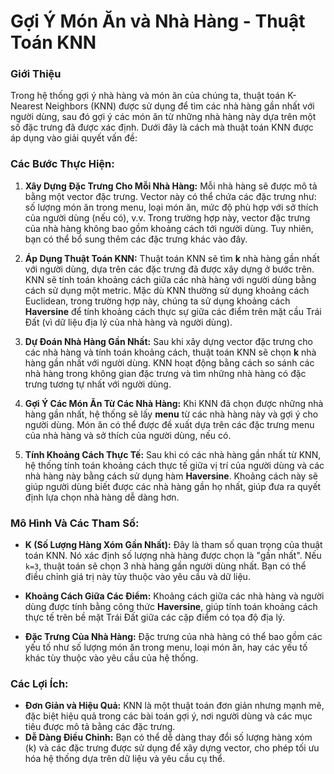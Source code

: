
# Gợi Ý Món Ăn và Nhà Hàng - Thuật Toán KNN

### Giới Thiệu
Trong hệ thống gợi ý nhà hàng và món ăn của chúng ta, thuật toán K-Nearest Neighbors (KNN) được sử dụng để tìm các nhà hàng gần nhất với người dùng, sau đó gợi ý các món ăn từ những nhà hàng này dựa trên một số đặc trưng đã được xác định. Dưới đây là cách mà thuật toán KNN được áp dụng vào giải quyết vấn đề:

### Các Bước Thực Hiện:

1. **Xây Dựng Đặc Trưng Cho Mỗi Nhà Hàng:**
   Mỗi nhà hàng sẽ được mô tả bằng một vector đặc trưng. Vector này có thể chứa các đặc trưng như: số lượng món ăn trong menu, loại món ăn, mức độ phù hợp với sở thích của người dùng (nếu có), v.v.
   Trong trường hợp này, vector đặc trưng của nhà hàng không bao gồm khoảng cách tới người dùng. Tuy nhiên, bạn có thể bổ sung thêm các đặc trưng khác vào đây.

2. **Áp Dụng Thuật Toán KNN:**
   Thuật toán KNN sẽ tìm **k** nhà hàng gần nhất với người dùng, dựa trên các đặc trưng đã được xây dựng ở bước trên.
   KNN sẽ tính toán khoảng cách giữa các nhà hàng với người dùng bằng cách sử dụng một metric. Mặc dù KNN thường sử dụng khoảng cách Euclidean, trong trường hợp này, chúng ta sử dụng khoảng cách **Haversine** để tính khoảng cách thực sự giữa các điểm trên mặt cầu Trái Đất (vì dữ liệu địa lý của nhà hàng và người dùng).

3. **Dự Đoán Nhà Hàng Gần Nhất:**
   Sau khi xây dựng vector đặc trưng cho các nhà hàng và tính toán khoảng cách, thuật toán KNN sẽ chọn **k** nhà hàng gần nhất với người dùng.
   KNN hoạt động bằng cách so sánh các nhà hàng trong không gian đặc trưng và tìm những nhà hàng có đặc trưng tương tự nhất với người dùng.

4. **Gợi Ý Các Món Ăn Từ Các Nhà Hàng:**
   Khi KNN đã chọn được những nhà hàng gần nhất, hệ thống sẽ lấy **menu** từ các nhà hàng này và gợi ý cho người dùng.
   Món ăn có thể được đề xuất dựa trên các đặc trưng menu của nhà hàng và sở thích của người dùng, nếu có.

5. **Tính Khoảng Cách Thực Tế:**
   Sau khi có các nhà hàng gần nhất từ KNN, hệ thống tính toán khoảng cách thực tế giữa vị trí của người dùng và các nhà hàng này bằng cách sử dụng hàm **Haversine**.
   Khoảng cách này sẽ giúp người dùng biết được các nhà hàng gần họ nhất, giúp đưa ra quyết định lựa chọn nhà hàng dễ dàng hơn.

### Mô Hình Và Các Tham Số:

- **K (Số Lượng Hàng Xóm Gần Nhất):** 
  Đây là tham số quan trọng của thuật toán KNN. Nó xác định số lượng nhà hàng được chọn là "gần nhất". Nếu `k=3`, thuật toán sẽ chọn 3 nhà hàng gần người dùng nhất. Bạn có thể điều chỉnh giá trị này tùy thuộc vào yêu cầu và dữ liệu.

- **Khoảng Cách Giữa Các Điểm:**
  Khoảng cách giữa các nhà hàng và người dùng được tính bằng công thức **Haversine**, giúp tính toán khoảng cách thực tế trên bề mặt Trái Đất giữa các cặp điểm có tọa độ địa lý.

- **Đặc Trưng Của Nhà Hàng:**
  Đặc trưng của nhà hàng có thể bao gồm các yếu tố như số lượng món ăn trong menu, loại món ăn, hay các yếu tố khác tùy thuộc vào yêu cầu của hệ thống.

### Các Lợi Ích:

- **Đơn Giản và Hiệu Quả:** KNN là một thuật toán đơn giản nhưng mạnh mẽ, đặc biệt hiệu quả trong các bài toán gợi ý, nơi người dùng và các mục tiêu được mô tả bằng các đặc trưng.
- **Dễ Dàng Điều Chỉnh:** Bạn có thể dễ dàng thay đổi số lượng hàng xóm (k) và các đặc trưng được sử dụng để xây dựng vector, cho phép tối ưu hóa hệ thống dựa trên dữ liệu và yêu cầu cụ thể.